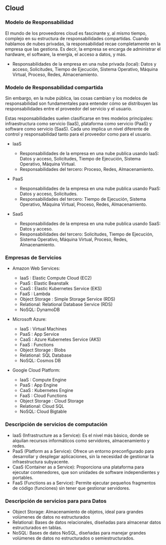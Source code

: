 <h2 align="left"> Cloud </h2>

<h3> Modelo de Responsabilidad</h3>

<p align="left"> El mundo de los proveedores cloud es fascinante y, al mismo tiempo, complejo en su estructura de responsabilidades compartidas. Cuando hablamos de nubes privadas, la responsabilidad recae completamente en la empresa que las gestiona. Es decir, la empresa se encarga de administrar el hardware, el software, la energía, el acceso a datos, y más. 

* Responsabilidades de la empresa en una nube privada (local): Datos y acceso, Solicitudes, Tiempo de Ejecución, Sistema Operativo, Máquina Virtual, Proceso, Redes, Almacenamiento. </p>

<h3> Modelo de Responsabilidad compartida</h3>

<p align="left"> Sin embargo, en la nube pública, las cosas cambian y los modelos de responsabilidad son fundamentales para entender cómo se distribuyen las responsabilidades entre el proveedor del servicio y el usuario.

Estas responsabilidades suelen clasificarse en tres modelos principales: infraestructura como servicio (IaaS), plataforma como servicio (PaaS) y software como servicio (SaaS). Cada uno implica un nivel diferente de control y responsabilidad tanto para el proveedor como para el usuario.

* IaaS
    * Responsabilidades de la empresa en una nube publica usando IaaS: Datos y acceso, Solicitudes, Tiempo de Ejecución, Sistema Operativo, Máquina Virtual.
    * Responsabilidades del tercero: Proceso, Redes, Almacenamiento.

* PaaS
    * Responsabilidades de la empresa en una nube publica usando PaaS: Datos y acceso, Solicitudes.
    * Responsabilidades del tercero: Tiempo de Ejecución, Sistema Operativo, Máquina Virtual, Proceso, Redes, Almacenamiento.

* SaaS
    * Responsabilidades de la empresa en una nube publica usando SaaS: Datos y acceso.
    * Responsabilidades del tercero: Solicitudes, Tiempo de Ejecución, Sistema Operativo, Máquina Virtual, Proceso, Redes, Almacenamiento.</p>

<h3> Empresas de Servicios </h3>

<p align="left"> 

* Amazon Web Services:
    * IaaS : Elastic Compute Cloud (EC2)
    * PaaS : Elastic Beanstalk
    * CaaS : Elastic Kubernetes Service (EKS)
    * FaaS : Lambda
    * Object Storage : Simple Storage Service (RDS)
    * Relational: Relational Database Service (RDS)
    * NoSQL: DynamoDB

* Microsoft Azure:
    * IaaS : Virtual Machines
    * PaaS : App Service
    * CaaS : Azure Kubernetes Service (AKS)
    * FaaS : Functions
    * Object Storage : Blobs
    * Relational: SQL Database
    * NoSQL: Cosmos DB

* Google Cloud Platform:
    * IaaS : Compute Engine
    * PaaS : App Engine
    * CaaS : Kubernetes Engine
    * FaaS : Cloud Functions
    * Object Storage : Cloud Storage
    * Relational: Cloud SQL
    * NoSQL: Cloud Bigtable

 </p>

<h3> Descripción de servicios de computación </h3>

<p align="left"> 

* IaaS (Infrastructure as a Service): Es el nivel más básico, donde se alquilan recursos informáticos como servidores, almacenamiento y redes.
* PaaS (Platform as a Service): Ofrece un entorno preconfigurado para desarrollar y desplegar aplicaciones, sin la necesidad de gestionar la infraestructura subyacente.
* CaaS (Container as a Service): Proporciona una plataforma para ejecutar contenedores, que son unidades de software independientes y portables.
* FaaS (Functions as a Service): Permite ejecutar pequeños fragmentos de código (funciones) sin tener que gestionar servidores. </p>

<h3 align="left"> Descripción de servicios para  para Datos </h3>

<p align="left"> 

* Object Storage: Almacenamiento de objetos, ideal para grandes volúmenes de datos no estructurados
* Relational: Bases de datos relacionales, diseñadas para almacenar datos estructurados en tablas.
* NoSQL: Bases de datos NoSQL, diseñadas para manejar grandes volúmenes de datos no estructurados o semiestructurados. </p>